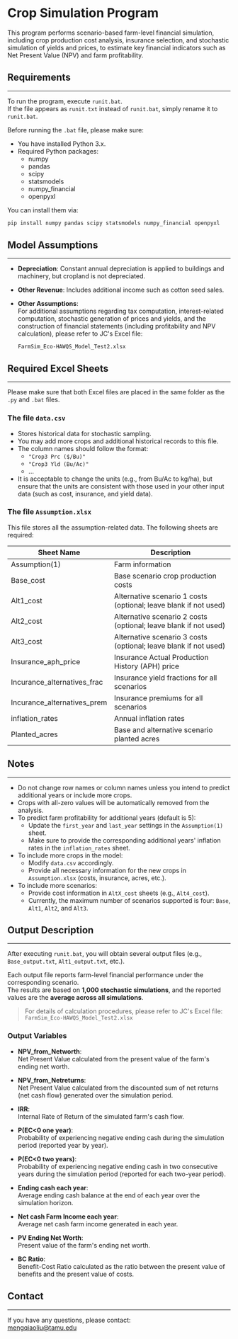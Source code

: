 # Crop Simulation Program

This program performs scenario-based farm-level financial simulation, including crop production cost analysis, insurance selection, and stochastic simulation of yields and prices, to estimate key financial indicators such as Net Present Value (NPV) and farm profitability.

## Requirements
---

To run the program, execute `runit.bat`.  
If the file appears as `runit.txt` instead of `runit.bat`, simply rename it to `runit.bat`.

Before running the `.bat` file, please make sure:

- You have installed Python 3.x.
- Required Python packages:
    - numpy
    - pandas
    - scipy
    - statsmodels
    - numpy_financial
    - openpyxl

You can install them via:

```bash
pip install numpy pandas scipy statsmodels numpy_financial openpyxl
```

## Model Assumptions
---

- **Depreciation**: Constant annual depreciation is applied to buildings and machinery, but cropland is not depreciated.
- **Other Revenue**: Includes additional income such as cotton seed sales.
- **Other Assumptions**:  
  For additional assumptions regarding tax computation, interest-related computation, stochastic generation of prices and yields, and the construction of financial statements (including profitability and NPV calculation), please refer to JC's Excel file:

  `FarmSim_Eco-HAWQS_Model_Test2.xlsx`

## Required Excel Sheets
---

Please make sure that both Excel files are placed in the same folder as the `.py` and `.bat` files.

### The file `data.csv`

- Stores historical data for stochastic sampling.
- You may add more crops and additional historical records to this file.
- The column names should follow the format:
    - `"Crop3 Prc ($/Bu)"`
    - `"Crop3 Yld (Bu/Ac)"`
    - ...
- It is acceptable to change the units (e.g., from Bu/Ac to kg/ha), but ensure that the units are consistent with those used in your other input data (such as cost, insurance, and yield data).

### The file `Assumption.xlsx`

This file stores all the assumption-related data. The following sheets are required:

| Sheet Name | Description |
|------------|-------------|
| Assumption(1) | Farm information |
| Base_cost | Base scenario crop production costs |
| Alt1_cost | Alternative scenario 1 costs (optional; leave blank if not used) |
| Alt2_cost | Alternative scenario 2 costs (optional; leave blank if not used) |
| Alt3_cost | Alternative scenario 3 costs (optional; leave blank if not used) |
| Insurance_aph_price | Insurance Actual Production History (APH) price |
| Incurance_alternatives_frac | Insurance yield fractions for all scenarios |
| Incurance_alternatives_prem | Insurance premiums for all scenarios |
| inflation_rates | Annual inflation rates |
| Planted_acres | Base and alternative scenario planted acres |

## Notes
---

- Do not change row names or column names unless you intend to predict additional years or include more crops.
- Crops with all-zero values will be automatically removed from the analysis.
- To predict farm profitability for additional years (default is 5):
    - Update the `first_year` and `last_year` settings in the `Assumption(1)` sheet.
    - Make sure to provide the corresponding additional years' inflation rates in the `inflation_rates` sheet.
- To include more crops in the model:
    - Modify `data.csv` accordingly.
    - Provide all necessary information for the new crops in `Assumption.xlsx` (costs, insurance, acres, etc.).
- To include more scenarios:
    - Provide cost information in `AltX_cost` sheets (e.g., `Alt4_cost`).
    - Currently, the maximum number of scenarios supported is four: `Base`, `Alt1`, `Alt2`, and `Alt3`.

## Output Description
---

After executing `runit.bat`, you will obtain several output files (e.g., `Base_output.txt`, `Alt1_output.txt`, etc.).

Each output file reports farm-level financial performance under the corresponding scenario.  
The results are based on **1,000 stochastic simulations**, and the reported values are the **average across all simulations**.

> For details of calculation procedures, please refer to JC's Excel file:  
> `FarmSim_Eco-HAWQS_Model_Test2.xlsx`

### Output Variables

- **NPV_from_Networth**:  
    Net Present Value calculated from the present value of the farm's ending net worth.

- **NPV_from_Netreturns**:  
    Net Present Value calculated from the discounted sum of net returns (net cash flow) generated over the simulation period.

- **IRR**:  
    Internal Rate of Return of the simulated farm's cash flow.

- **P(EC<0 one year)**:  
    Probability of experiencing negative ending cash during the simulation period (reported year by year).

- **P(EC<0 two years)**:  
    Probability of experiencing negative ending cash in two consecutive years during the simulation period (reported for each two-year period).

- **Ending cash each year**:  
    Average ending cash balance at the end of each year over the simulation horizon.

- **Net cash Farm Income each year**:  
    Average net cash farm income generated in each year.

- **PV Ending Net Worth**:  
    Present value of the farm's ending net worth.

- **BC Ratio**:  
    Benefit-Cost Ratio calculated as the ratio between the present value of benefits and the present value of costs.

## Contact
---

If you have any questions, please contact:  
mengqiaoliu@tamu.edu
